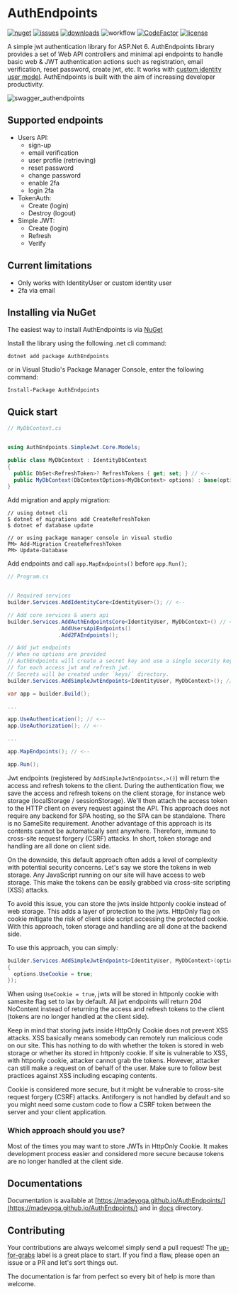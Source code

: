 # AuthEndpoints
[![nuget](https://img.shields.io/nuget/v/AuthEndpoints?label=version&logo=NuGet&style=flat-square)](https://www.nuget.org/packages/AuthEndpoints/)
[![issues](https://img.shields.io/github/issues/madeyoga/AuthEndpoints?color=blue&logo=github&style=flat-square)](https://github.com/madeyoga/AuthEndpoints/issues)
[![downloads](https://img.shields.io/nuget/dt/AuthEndpoints?color=blue&style=flat-square&logo=nuget)](https://www.nuget.org/packages/AuthEndpoints/)
![workflow](https://github.com/madeyoga/AuthEndpoints/actions/workflows/dotnet.yml/badge.svg)
[![CodeFactor](https://www.codefactor.io/repository/github/madeyoga/authendpoints/badge)](https://www.codefactor.io/repository/github/madeyoga/authendpoints)
[![license](https://img.shields.io/github/license/madeyoga/AuthEndpoints?color=blue&style=flat-square&logo=github)](https://github.com/madeyoga/AuthEndpoints/blob/main/LICENSE)

A simple jwt authentication library for ASP.Net 6. AuthEndpoints library provides a set of Web API controllers and minimal api endpoints to handle basic web & JWT authentication actions such as registration, email verification, reset password, create jwt, etc. It works with [custom identity user model](https://docs.microsoft.com/en-us/aspnet/core/security/authentication/customize-identity-model?view=aspnetcore-6.0#custom-user-data). AuthEndpoints is built with the aim of increasing developer productivity.

![swagger_authendpoints](https://i.imgur.com/rqMbFNy.png)

## Supported endpoints
- Users API:
  - sign-up
  - email verification
  - user profile (retrieving)
  - reset password
  - change password
  - enable 2fa
  - login 2fa
- TokenAuth:
  - Create (login)
  - Destroy (logout)
- Simple JWT:
  - Create (login)
  - Refresh
  - Verify

## Current limitations
- Only works with IdentityUser or custom identity user
- 2fa via email

## Installing via NuGet
The easiest way to install AuthEndpoints is via [NuGet](https://www.nuget.org/packages/AuthEndpoints.MinimalApi/)

Install the library using the following .net cli command:

```
dotnet add package AuthEndpoints
```

or in Visual Studio's Package Manager Console, enter the following command:

```
Install-Package AuthEndpoints
```

## Quick start

```cs
// MyDbContext.cs


using AuthEndpoints.SimpleJwt.Core.Models;

public class MyDbContext : IdentityDbContext
{
  public DbSet<RefreshToken>? RefreshTokens { get; set; } // <--
  public MyDbContext(DbContextOptions<MyDbContext> options) : base(options) { }
}
```

Add migration and apply migration:

```
// using dotnet cli
$ dotnet ef migrations add CreateRefreshToken
$ dotnet ef database update

// or using package manager console in visual studio
PM> Add-Migration CreateRefreshToken
PM> Update-Database
```

Add endpoints and call `app.MapEndpoints()` before `app.Run();`

```cs
// Program.cs


// Required services
builder.Services.AddIdentityCore<IdentityUser>(); // <--

// Add core services & users api
builder.Services.AddAuthEndpointsCore<IdentityUser, MyDbContext>() // <--
                .AddUsersApiEndpoints()
                .Add2FAEndpoints();

// Add jwt endpoints
// When no options are provided
// AuthEndpoints will create a secret key and use a single security key (symmetric encryption)
// for each access jwt and refresh jwt.
// Secrets will be created under `keys/` directory.
builder.Services.AddSimpleJwtEndpoints<IdentityUser, MyDbContext>(); // <--

var app = builder.Build();

...

app.UseAuthentication(); // <--
app.UseAuthorization(); // <--

...

app.MapEndpoints(); // <--

app.Run();
```

Jwt endpoints (registered by `AddSimpleJwtEndpoints<,>()`) will return the access and refresh tokens to the client.
During the authentication flow, we save the access and refresh tokens on the client storage, for instance web storage (localStorage / sessionStorage).
We'll then attach the access token to the HTTP client on every request against the API. 
This approach does not require any backend for SPA hosting, so the SPA can be standalone. There is no SameSite requirement.
Another advantage of this approach is its contents cannot be automatically sent anywhere. Therefore, immune to cross-site request forgery (CSRF) attacks.
In short, token storage and handling are all done on client side.

On the downside, this default approach often adds a level of complexity with potential security concerns.
Let's say we store the tokens in web storage.
Any JavaScript running on our site will have access to web storage.
This make the tokens can be easily grabbed via cross-site scripting (XSS) attacks.

To avoid this issue, you can store the jwts inside httponly cookie instead of web storage. This adds a layer of protection to the jwts.
HttpOnly flag on cookie mitigate the risk of client side script accessing the protected cookie.
With this approach, token storage and handling are all done at the backend side.

To use this approach, you can simply:

```cs
builder.Services.AddSimpleJwtEndpoints<IdentityUser, MyDbContext>(options => 
{
  options.UseCookie = true;
});
```

When using `UseCookie = true`, jwts will be stored in httponly cookie with samesite flag set to lax by default. All jwt endpoints will return 204 NoContent
instead of returning the access and refresh tokens to the client (tokens are no longer handled at the client side).

Keep in mind that storing jwts inside HttpOnly Cookie does not prevent XSS attacks.
XSS basically means somebody can remotely run malicious code on our site.
This has nothing to do with whether the token is stored in web storage or whether its stored in httponly cookie.
If site is vulnerable to XSS, with httponly cookie, attacker cannot grab the tokens.
However, attacker can still make a request on of behalf of the user.
Make sure to follow best practices against XSS including escaping contents.

Cookie is considered more secure, but it might be vulnerable to cross-site request forgery (CSRF) attacks.
Antiforgery is not handled by default and so you might need some custom code to flow a CSRF token between the server and your client application.

### Which approach should you use?
Most of the times you may want to store JWTs in HttpOnly Cookie. It makes development process easier and considered more secure because tokens are no longer handled at the client side.

## Documentations
Documentation is available at [https://madeyoga.github.io/AuthEndpoints/](https://madeyoga.github.io/AuthEndpoints/) and in [docs](https://github.com/madeyoga/AuthEndpoints/tree/main/docs) directory.

## Contributing
Your contributions are always welcome! simply send a pull request! The [up-for-grabs](https://github.com/madeyoga/AuthEndpoints/labels/up-for-grabs) label is a great place to start. If you find a flaw, please open an issue or a PR and let's sort things out.

The documentation is far from perfect so every bit of help is more than welcome.
